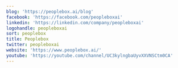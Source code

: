 ```yaml
---
blog: 'https://peoplebox.ai/blog'
facebook: 'https://facebook.com/peopleboxai'
linkedin: 'https://linkedin.com/company/peopleboxai'
logohandle: peopleboxai
sort: peoplebox
title: Peoplebox
twitter: peopleboxai
website: 'https://www.peoplebox.ai/'
youtube: 'https://youtube.com/channel/UC3kylngbaUyvXXVNSCtm0CA'
---
```

